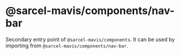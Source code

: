 # @sarcel-mavis/components/nav-bar

Secondary entry point of `@sarcel-mavis/components`. It can be used by importing from `@sarcel-mavis/components/nav-bar`.
